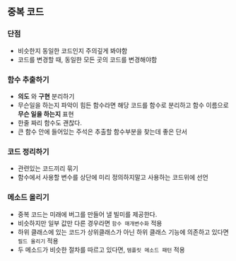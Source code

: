 ## 중복 코드
### 단점
- 비슷한지 동일한 코드인지 주의깊게 봐야함
- 코드를 변경할 때, 동일한 모든 곳의 코드를 변경해야함

### 함수 추출하기
- **의도** 와 **구현** 분리하기
- 무슨일을 하는지 파악이 힘든 함수라면 해당 코드를 함수로 분리하고 함수 이름으로 **무슨 일을 하는지** 표현
- 한줄 짜리 함수도 괜찮다. 
- 큰 함수 안에 들어있는 주석은 추출할 함수부분을 찾는데 좋은 단서

### 코드 정리하기
- 관련있는 코드끼리 묶기
- 함수에서 사용할 변수를 상단에 미리 정의하지말고 사용하는 코드위에 선언

### 메소드 올리기
- 중복 코드는 미래에 버그를 만들어 낼 빌미를 제공한다.
- 비슷하지만 일부 값만 다른 경우라면 `함수 매개변수화` 적용
- 하위 클래스에 있는 코드가 상위클래스가 아닌 하위 클래스 기능에 의존하고 있다면 `필드 올리기` 적용
- 두 메소드가 비슷한 절차를 따르고 있다면, `템플릿 메소드 패턴` 적용